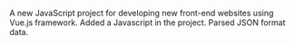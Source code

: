 A new JavaScript project for developing new front-end websites using Vue.js framework.
Added a Javascript in the project.
Parsed JSON format data.
